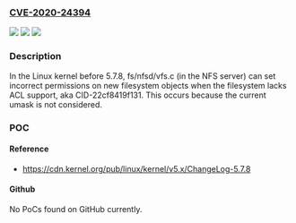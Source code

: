 ### [CVE-2020-24394](https://cve.mitre.org/cgi-bin/cvename.cgi?name=CVE-2020-24394)
![](https://img.shields.io/static/v1?label=Product&message=n%2Fa&color=blue)
![](https://img.shields.io/static/v1?label=Version&message=n%2Fa&color=blue)
![](https://img.shields.io/static/v1?label=Vulnerability&message=n%2Fa&color=brighgreen)

### Description

In the Linux kernel before 5.7.8, fs/nfsd/vfs.c (in the NFS server) can set incorrect permissions on new filesystem objects when the filesystem lacks ACL support, aka CID-22cf8419f131. This occurs because the current umask is not considered.

### POC

#### Reference
- https://cdn.kernel.org/pub/linux/kernel/v5.x/ChangeLog-5.7.8

#### Github
No PoCs found on GitHub currently.

